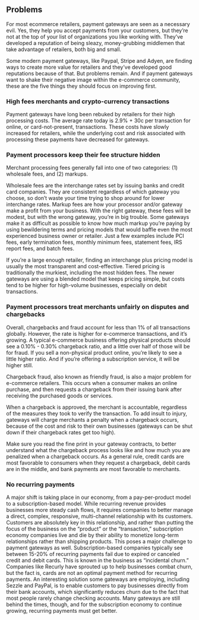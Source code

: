 ## Problems

For most ecommerce retailers, payment gateways are seen as a necessary evil. Yes, they help you accept payments from your customers, but they’re not at the top of your list of organizations you like working with. They’ve developed a reputation of being sleazy, money-grubbing middlemen that take advantage of retailers, both big and small.

Some modern payment gateways, like Paypal, Stripe and Adyen, are finding ways to create more value for retailers and they’ve developed good reputations because of that. But problems remain. And if payment gateways want to shake their negative image within the e-commerce community, these are the five things they should focus on improving first.

### High fees merchants and crypto-currency transactions

Payment gateways have long been rebuked by retailers for their high processing costs. The average rate today is 2.9% + 30c per transaction for online, or card-not-present, transactions. These costs have slowly increased for retailers, while the underlying cost and risk associated with processing these payments have decreased for gateways.

### Payment processors keep their fee  structure hidden
Merchant processing fees generally fall into one of two categories: 
(1) wholesale fees, and 
(2) markups. 

Wholesale fees are the interchange rates set by issuing banks and credit card companies.
They are consistent regardless of which gateway you choose, so don’t waste your time trying to shop around for lower interchange rates. 
Markup fees are how your processor and/or gateway make a profit from your business. With the right gateway, these fees will be modest, but with the wrong gateway, you’re in big trouble. Some gateways make it as difficult as possible to know how much markup you’re paying by using bewildering terms and pricing models that would baffle even the most experienced business owner or retailer. Just a few examples include PCI fees, early termination fees, monthly minimum fees, statement fees, IRS report fees, and batch fees.

If you’re a large enough retailer, finding an interchange plus pricing model is usually the most transparent and cost-effective. Tiered pricing is traditionally the murkiest, including the most hidden fees. The newer gateways are using a blended model that keeps pricing simple, but costs tend to be higher for high-volume businesses, especially on debit transactions.

### Payment processors treat merchants unfairly on disputes and chargebacks
Overall, chargebacks and fraud account for less than 1% of all transactions globally. However, the rate is higher for e-commerce transactions, and it’s growing. A typical e-commerce business offering physical products should see a 0.10% - 0.30% chargeback ratio, and a little over half of those will be for fraud. If you sell a non-physical product online, you’re likely to see a little higher ratio. And if you’re offering a subscription service, it will be higher still.

Chargeback fraud, also known as friendly fraud, is also a major problem for e-commerce retailers. This occurs when a consumer makes an online purchase, and then requests a chargeback from their issuing bank after receiving the purchased goods or services.

When a chargeback is approved, the merchant is accountable, regardless of the measures they took to verify the transaction. To add insult to injury, gateways will charge merchants a penalty when a chargeback occurs, because of the cost and risk to their own businesses (gateways can be shut down if their chargeback rates get too high).

Make sure you read the fine print in your gateway contracts, to better understand what the chargeback process looks like and how much you are penalized when a chargeback occurs. As a general rule, credit cards are most favorable to consumers when they request a chargeback, debit cards are in the middle, and bank payments are most favorable to merchants.

### No recurring payments
A major shift is taking place in our economy, from a pay-per-product model to a subscription-based model. While recurring revenue provides businesses more steady cash flows, it requires companies to better manage a direct, complex, responsive, multi-channel relationship with its customers. Customers are absolutely key in this relationship, and rather than putting the focus of the business on the “product” or the “transaction,” subscription economy companies live and die by their ability to monetize long-term relationships rather than shipping products.
This poses a major challenge to payment gateways as well. Subscription-based companies typically see between 15-20% of recurring payments fail due to expired or canceled credit and debit cards. This is known in the business as “incidental churn.” Companies like Recurly have sprouted up to help businesses combat churn, but the fact is, cards are not an optimal payment method for recurring payments. An interesting solution some gateways are employing, including Sezzle and PayPal, is to enable customers to pay businesses directly from their bank accounts, which significantly reduces churn due to the fact that most people rarely change checking accounts. Many gateways are still behind the times, though, and for the subscription economy to continue growing, recurring payments must get better.
